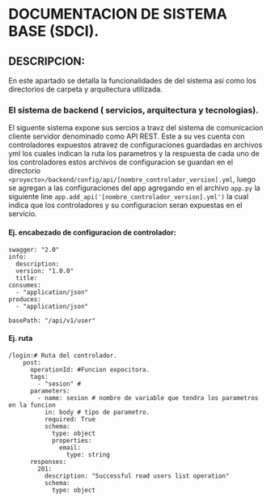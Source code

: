# DOCUMENTACION DE SISTEMA BASE (SDCI).

## DESCRIPCION:

En este apartado se detalla la funcionalidades de del sistema asi como los directorios de carpeta y arquitectura utilizada.

### El sistema de backend ( servicios, arquitectura y tecnologias).

El siguente sistema expone sus sercios a travz del sistema de comunicacion cliente servidor denominado como API REST.
Este a su ves cuenta con controladores expuestos atravez de configuraciones guardadas en archivos yml los cuales indican la ruta los parametros y la respuesta de cada uno de los controladores estos archivos de configuracion se guardan en el directorio `<proyecto>/backend/config/api/[nombre_controlador_version].yml`, luego se agregan a las configuraciones del app agregando en el archivo `app.py` la siguiente line `app.add_api('[nombre_controlador_version].yml')` la cual indica que los controladores y su configuracion seran expuestas en el servicio.

#### Ej. encabezado de configuracion de controlador:

```
swagger: "2.0"
info:
  description:
  version: "1.0.0"
  title:
consumes:
  - "application/json"
produces:
  - "application/json"

basePath: "/api/v1/user"
```

#### Ej. ruta

```
/login:# Ruta del controlador.
    post:
      operationId: #Funcion expocitora.
      tags:
        - "sesion" #
      parameters:
        - name: sesion # nombre de variable que tendra los parametros en la funcion
          in: body # tipo de parametro.
          required: True
          schema:
            type: object
            properties:
              email:
                type: string
      responses:
        201:
          description: "Successful read users list operation"
          schema:
            type: object
```
